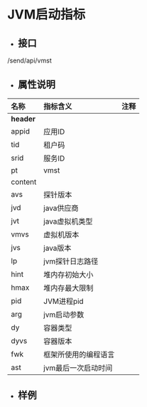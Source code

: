 # JVM启动指标

* ## 接口

/send/api/vmst

* ## 属性说明

| **名称** | **指标含义** | **注释** |
| :--- | :--- | :--- |
| **header** |  |  |
| appid | 应用ID |  |
| tid | 租户码 |  |
| srid | 服务ID |  |
| pt | vmst |  |
| content |  |  |
| avs | 探针版本 |  |
| jvd | java供应商 |  |
| jvt | java虚拟机类型 |  |
| vmvs | 虚拟机版本 |  |
| jvs | java版本 |  |
| lp | jvm探针日志路径 |  |
| hint | 堆内存初始大小 |  |
| hmax | 堆内存最大限制 |  |
| pid | JVM进程pid |  |
| arg | jvm启动参数 |  |
| dy | 容器类型 |  |
| dyvs | 容器版本 |  |
| fwk | 框架所使用的编程语言 |  |
| ast | jvm最后一次启动时间 |  |

* ## 样例



